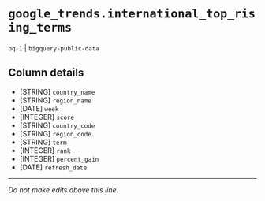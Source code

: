 # `google_trends.international_top_rising_terms`
`bq-1` | `bigquery-public-data`

## Column details
* [STRING]    `country_name`
* [STRING]    `region_name`
* [DATE]      `week`
* [INTEGER]   `score`
* [STRING]    `country_code`
* [STRING]    `region_code`
* [STRING]    `term`
* [INTEGER]   `rank`
* [INTEGER]   `percent_gain`
* [DATE]      `refresh_date`

-------------------------------------------------------------------------------
*Do not make edits above this line.*

